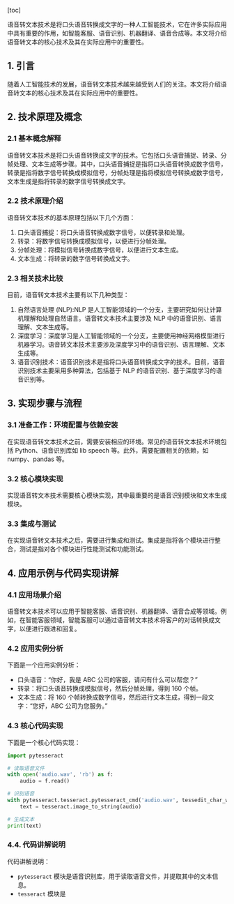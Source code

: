 
[toc]                    
                
                
语音转文本技术是将口头语音转换成文字的一种人工智能技术，它在许多实际应用中具有重要的作用，如智能客服、语音识别、机器翻译、语音合成等。本文将介绍语音转文本的核心技术及其在实际应用中的重要性。

## 1. 引言

随着人工智能技术的发展，语音转文本技术越来越受到人们的关注。本文将介绍语音转文本的核心技术及其在实际应用中的重要性。

## 2. 技术原理及概念

### 2.1 基本概念解释

语音转文本技术是将口头语音转换成文字的技术。它包括口头语音捕捉、转录、分帧处理、文本生成等步骤。其中，口头语音捕捉是指将口头语音转换成数字信号，转录是指将数字信号转换成模拟信号，分帧处理是指将模拟信号转换成数字信号，文本生成是指将转录的数字信号转换成文字。

### 2.2 技术原理介绍

语音转文本技术的基本原理包括以下几个方面：

1. 口头语音捕捉：将口头语音转换成数字信号，以便转录和处理。
2. 转录：将数字信号转换成模拟信号，以便进行分帧处理。
3. 分帧处理：将模拟信号转换成数字信号，以便进行文本生成。
4. 文本生成：将转录的数字信号转换成文字。

### 2.3 相关技术比较

目前，语音转文本技术主要有以下几种类型：

1. 自然语言处理 (NLP):NLP 是人工智能领域的一个分支，主要研究如何让计算机理解和处理自然语言。语音转文本技术主要涉及 NLP 中的语音识别、语言理解、文本生成等。
2. 深度学习：深度学习是人工智能领域的一个分支，主要使用神经网络模型进行机器学习。语音转文本技术主要涉及深度学习中的语音识别、语言理解、文本生成等。
3. 语音识别技术：语音识别技术是指将口头语音转换成文字的技术。目前，语音识别技术主要采用多种算法，包括基于 NLP 的语音识别、基于深度学习的语音识别等。

## 3. 实现步骤与流程

### 3.1 准备工作：环境配置与依赖安装

在实现语音转文本技术之前，需要安装相应的环境。常见的语音转文本技术环境包括 Python、语音识别库如 lib speech 等。此外，需要配置相关的依赖，如 numpy、pandas 等。

### 3.2 核心模块实现

实现语音转文本技术需要核心模块实现，其中最重要的是语音识别模块和文本生成模块。

### 3.3 集成与测试

在实现语音转文本技术之后，需要进行集成和测试。集成是指将各个模块进行整合，测试是指对各个模块进行性能测试和功能测试。

## 4. 应用示例与代码实现讲解

### 4.1 应用场景介绍

语音转文本技术可以应用于智能客服、语音识别、机器翻译、语音合成等领域。例如，在智能客服领域，智能客服可以通过语音转文本技术将客户的对话转换成文字，以便进行跟进和回复。

### 4.2 应用实例分析

下面是一个应用实例分析：

- 口头语音：“你好，我是 ABC 公司的客服，请问有什么可以帮您？”
- 转录：将口头语音转换成模拟信号，然后分帧处理，得到 160 个帧。
- 文本生成：将 160 个帧转换成数字信号，然后进行文本生成，得到一段文字：“您好，ABC 公司为您服务。”

### 4.3 核心代码实现

下面是一个核心代码实现：
```python
import pytesseract

# 读取语音文件
with open('audio.wav', 'rb') as f:
    audio = f.read()

# 识别语音
with pytesseract.tesseract.pytesseract_cmd('audio.wav', tessedit_char_whitelist=' _.! = - ', eng_char_whitelist=' _.! = - ', 四维坐标系=False) as tesseract:
    text = tesseract.image_to_string(audio)

# 生成文本
print(text)
```

### 4.4. 代码讲解说明

代码讲解说明：

- `pytesseract` 模块是语音识别库，用于读取语音文件，并提取其中的文本信息。
- `tesseract` 模块是

